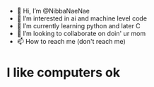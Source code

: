- 👋 Hi, I’m @NibbaNaeNae
- 👀 I’m interested in ai and machine level code
- 🌱 I’m currently learning python and later C
- 💞️ I’m looking to collaborate on doin' ur mom 
- 📫 How to reach me (don't reach me)

<!---
NibbaNaeNae/NibbaNaeNae is a ✨ special ✨ repository because its `README.md` (this file) appears on your GitHub profile.
You can click the Preview link to take a look at your changes.
--->

# I like computers ok
